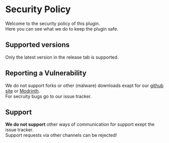 # Security Policy
  
Welcome to the security policy of this plugin.  
Here you can see what we do to keep the plugin safe.  
  
## Supported versions
Only the latest version in the release tab is supported.  
  
## Reporting a Vulnerability

We do not support forks or other (malware) downloads exapt for our [github site](https://github.com/Argantiu/WorldSystem-Updated/) or [Modrinth](https://modrinth.com/plugin/worldsystem).  
For secruity bugs go to our issue tracker.

## Support

<b>We do not support</b> other ways of communication for support exept the issue tracker.  
Support requests via other channels can be rejected!